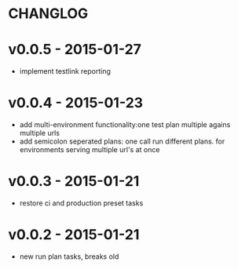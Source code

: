 # CHANGLOG

# v0.0.5 - 2015-01-27
* implement testlink reporting

# v0.0.4 - 2015-01-23
* add multi-environment functionality:one test plan multiple agains
  multiple urls
* add semicolon seperated plans: one call run different plans. for
  environments serving multiple url's at once

# v0.0.3 - 2015-01-21
* restore ci and production preset tasks

# v0.0.2 - 2015-01-21
* new run plan tasks, breaks old
